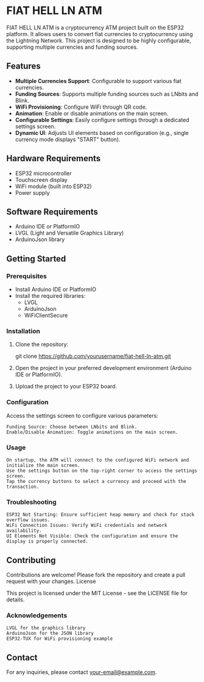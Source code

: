 # FIAT HELL LN ATM

FIAT HELL LN ATM is a cryptocurrency ATM project built on the ESP32 platform. It allows users to convert fiat currencies to cryptocurrency using the Lightning Network. This project is designed to be highly configurable, supporting multiple currencies and funding sources.

## Features

- **Multiple Currencies Support**: Configurable to support various fiat currencies.
- **Funding Sources**: Supports multiple funding sources such as LNbits and Blink.
- **WiFi Provisioning**: Configure WiFi through QR code.
- **Animation**: Enable or disable animations on the main screen.
- **Configurable Settings**: Easily configure settings through a dedicated settings screen.
- **Dynamic UI**: Adjusts UI elements based on configuration (e.g., single currency mode displays "START" button).

## Hardware Requirements

- ESP32 microcontroller
- Touchscreen display
- WiFi module (built into ESP32)
- Power supply

## Software Requirements

- Arduino IDE or PlatformIO
- LVGL (Light and Versatile Graphics Library)
- ArduinoJson library

## Getting Started

### Prerequisites

- Install Arduino IDE or PlatformIO
- Install the required libraries:
  - LVGL
  - ArduinoJson
  - WiFiClientSecure

### Installation

1. Clone the repository:

    git clone https://github.com/yourusername/fiat-hell-ln-atm.git


2. Open the project in your preferred development environment (Arduino IDE or PlatformIO).

3. Upload the project to your ESP32 board.

### Configuration

Access the settings screen to configure various parameters:

    Funding Source: Choose between LNbits and Blink.
    Enable/Disable Animation: Toggle animations on the main screen.

### Usage

    On startup, the ATM will connect to the configured WiFi network and initialize the main screen.
    Use the settings button on the top-right corner to access the settings screen.
    Tap the currency buttons to select a currency and proceed with the transaction.

### Troubleshooting

    ESP32 Not Starting: Ensure sufficient heap memory and check for stack overflow issues.
    WiFi Connection Issues: Verify WiFi credentials and network availability.
    UI Elements Not Visible: Check the configuration and ensure the display is properly connected.

## Contributing

Contributions are welcome! Please fork the repository and create a pull request with your changes.
License

This project is licensed under the MIT License - see the LICENSE file for details.
### Acknowledgements

    LVGL for the graphics library
    ArduinoJson for the JSON library
    ESP32-TUX for WiFi provisioning example

## Contact

For any inquiries, please contact your-email@example.com.
